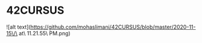 # 42CURSUS

![alt text](https://github.com/mohaslimani/42CURSUS/blob/master/2020-11-15\/\ at\ 11.21.55\ PM.png)
